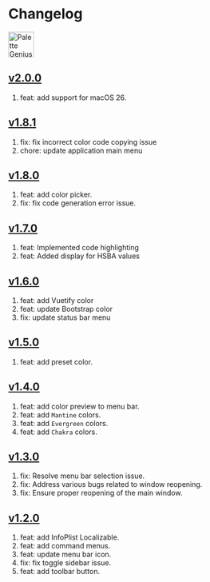 Changelog
===

<a target="_blank" href="https://apps.apple.com/app/色彩天才/6472593276" title="Palette Genius AppStore"><img alt="Palette Genius AppStore" src="https://jaywcjlove.github.io/sb/download/macos.svg" height="51">
</a>

## [v2.0.0](https://github.com/jaywcjlove/regex-mate/releases/tag/v2.0.0)

1. feat: add support for macOS 26.

## [v1.8.1](https://github.com/jaywcjlove/regex-mate/releases/tag/v1.8.1)

1. fix: fix incorrect color code copying issue
2. chore: update application main menu

## [v1.8.0](https://github.com/jaywcjlove/regex-mate/releases/tag/v1.8.0)

1. feat: add color picker.
2. fix: fix code generation error issue.

## [v1.7.0](https://github.com/jaywcjlove/regex-mate/releases/tag/v1.7.0)

1. feat: Implemented code highlighting
2. feat: Added display for HSBA values

## [v1.6.0](https://github.com/jaywcjlove/regex-mate/releases/tag/v1.6.0)

1. feat: add Vuetify color
2. feat: update Bootstrap color
3. fix: update status bar menu

## [v1.5.0](https://github.com/jaywcjlove/regex-mate/releases/tag/v1.5.0)

1. feat: add preset color.

## [v1.4.0](https://github.com/jaywcjlove/regex-mate/releases/tag/v1.4.0)

1. feat: add color preview to menu bar.
2. feat: add `Mantine` colors. 
3. feat: add `Evergreen` colors. 
4. feat: add `Chakra` colors. 

## [v1.3.0](https://github.com/jaywcjlove/regex-mate/releases/tag/v1.3.0)

1. fix: Resolve menu bar selection issue.
2. fix: Address various bugs related to window reopening.
3. fix: Ensure proper reopening of the main window.

## [v1.2.0](https://github.com/jaywcjlove/regex-mate/releases/tag/v1.2.0)

1. feat: add InfoPlist Localizable. 
2. feat: add command menus. 
3. feat: update menu bar icon. 
4. fix: fix toggle sidebar issue. 
5. feat: add toolbar button. 
